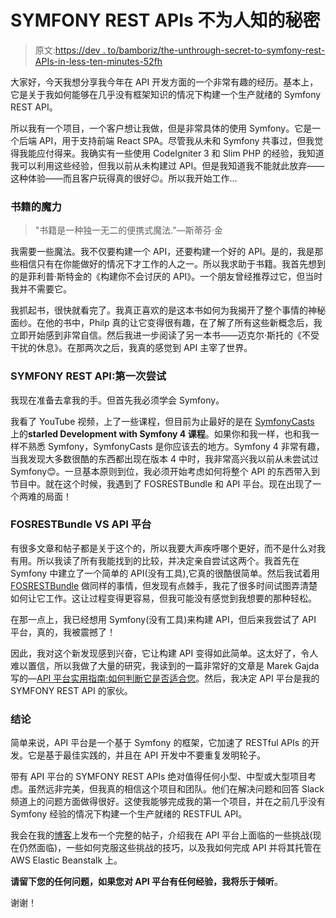 # SYMFONY REST APIs 不为人知的秘密

> 原文:[https://dev . to/bamboriz/the-unthrough-secret-to-symfony-rest-APIs-in-less-ten-minutes-52fh](https://dev.to/bamboriz/the-untold-secret-to-symfony-rest-apis-in-less-than-ten-minutes-52fh)

大家好，今天我想分享我今年在 API 开发方面的一个非常有趣的经历。基本上，它是关于我如何能够在几乎没有框架知识的情况下构建一个生产就绪的 Symfony REST API。

所以我有一个项目，一个客户想让我做，但是非常具体的使用 Symfony。它是一个后端 API，用于支持前端 React SPA。尽管我从未和 Symfony 共事过，但我觉得我能应付得来。我确实有一些使用 CodeIgniter 3 和 Slim PHP 的经验，我知道我可以利用这些经验，但我以前从未构建过 API。但是我知道我不能就此放弃——这种体验——而且客户玩得真的很好😉。所以我开始工作…

### [](#the-magic-of-books)**书籍的魔力**

> "书籍是一种独一无二的便携式魔法."―斯蒂芬·金

我需要一些魔法。我不仅要构建一个 API，还要构建一个好的 API。是的，我是那些相信只有在你能做好的情况下才工作的人之一。所以我求助于书籍。我首先想到的是菲利普·斯特金的《构建你不会讨厌的 API》。一个朋友曾经推荐过它，但当时我并不需要它。

我抓起书，很快就看完了。我真正喜欢的是这本书如何为我揭开了整个事情的神秘面纱。在他的书中，Philp 真的让它变得很有趣，在了解了所有这些新概念后，我立即开始感到非常自信。然后我进一步阅读了另一本书——迈克尔·斯托的《不受干扰的休息》。在那两次之后，我真的感觉到 API 主宰了世界。

### **SYMFONY REST API:第一次尝试**

我现在准备去拿我的手。但首先我必须学会 Symfony。

我看了 YouTube 视频，上了一些课程，但目前为止最好的是在 [SymfonyCasts](https://symfonycasts.com/screencast/symfony) 上的**starled Development with Symfony 4 课程**。如果你和我一样，也和我一样不熟悉 Symfony，SymfonyCasts 是你应该去的地方。Symfony 4 非常有趣，当我发现大多数很酷的东西都出现在版本 4 中时，我非常高兴我以前从未尝试过 Symfony😊。一旦基本原则到位，我必须开始考虑如何将整个 API 的东西带入到节目中。就在这个时候，我遇到了 FOSRESTBundle 和 API 平台。现在出现了一个两难的局面！

### [](#fosrestbundle-vs-api-platform)**FOSRESTBundle VS API 平台**

有很多文章和帖子都是关于这个的，所以我要大声疾呼哪个更好，而不是什么对我有用。所以我读了所有我能找到的比较，并决定亲自尝试这两个。我首先在 Symfony 中建立了一个简单的 API(没有工具),它真的很酷很简单。然后我试着用 [FOSRESTBundle](https://github.com/FriendsOfSymfony/FOSRestBundle) 做同样的事情，但发现有点棘手，我花了很多时间试图弄清楚如何让它工作。这让过程变得更容易，但我可能没有感觉到我想要的那种轻松。

在那一点上，我已经想用 Symfony(没有工具)来构建 API，但后来我尝试了 API 平台，真的，我被震撼了！

因此，我对这个新发现感到兴奋，它让构建 API 变得如此简单。这太好了，令人难以置信，所以我做了大量的研究，我读到的一篇非常好的文章是 Marek Gajda 写的—[API 平台实用指南:如何判断它是否适合您](https://tsh.io/blog/practical-guide-to-api-platform-how-to-tell-if-its-the-right-framework-for-you/)。然后，我决定 API 平台是我的 SYMFONY REST API 的家伙。

### [](#conclusion)**结论**

简单来说，API 平台是一个基于 Symfony 的框架，它加速了 RESTful APIs 的开发。它是基于最佳实践的，并且在 API 开发中不要重复发明轮子。

带有 API 平台的 SYMFONY REST APIs 绝对值得任何小型、中型或大型项目考虑。虽然远非完美，但我真的相信这个项目和团队。他们在解决问题和回答 Slack 频道上的问题方面做得很好。这使我能够完成我的第一个项目，并在之前几乎没有 Symfony 经验的情况下构建一个生产就绪的 RESTFUL API。

我会在我的[博客](https://camertechtrends.com/secret-to-symfony-rest-apis-in-less-than-ten-minutes/)上发布一个完整的帖子，介绍我在 API 平台上面临的一些挑战(现在仍然面临)，一些如何克服这些挑战的技巧，以及我如何完成 API 并将其托管在 AWS Elastic Beanstalk 上。

**请留下您的任何问题，如果您对 API 平台有任何经验，我将乐于倾听**。

谢谢！